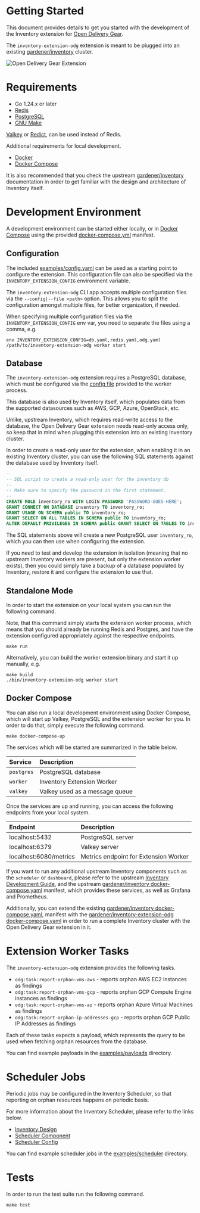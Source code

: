 # Getting Started

This document provides details to get you started with the development of the
Inventory extension for [Open Delivery Gear](https://github.com/open-component-model/ocm-gear).

The `inventory-extension-odg` extension is meant to be plugged into an existing
[gardener/inventory](https://github.com/gardener/inventory) cluster.

![Open Delivery Gear Extension](../images/inventory-extension-odg.png)

# Requirements

- Go 1.24.x or later
- [Redis](https://redis.io/)
- [PostgreSQL](https://www.postgresql.org/)
- [GNU Make](https://www.gnu.org/software/make/)

[Valkey](https://github.com/valkey-io/valkey) or [Redict](https://redict.io),
can be used instead of Redis.

Additional requirements for local development.

- [Docker](https://www.docker.com/)
- [Docker Compose](https://docs.docker.com/compose/)

It is also recommended that you check the upstream
[gardener/inventory](https://github.com/gardener/inventory) documentation in
order to get familiar with the design and architecture of Inventory itself.

# Development Environment

A development environment can be started either locally, or in [Docker
Compose](https://docs.docker.com/compose/) using the provided
[docker-compose.yml](../docker-compose.yaml) manifest.

## Configuration

The included [examples/config.yaml](../examples/config.yaml) can be used as a
starting point to configure the extension. This configuration file can also be
specified via the `INVENTORY_EXTENSION_CONFIG` environment variable.

The `inventory-extension-odg` CLI app accepts multiple configuration files via
the `--config|--file <path>` option. This allows you to split the configuration
amongst multiple files, for better organization, if needed.

When specifying multiple configuration files via the
`INVENTORY_EXTENSION_CONFIG` env var, you need to separate the files using a
comma, e.g.

``` shell
env INVENTORY_EXTENSION_CONFIG=db.yaml,redis.yaml,odg.yaml /path/to/inventory-extension-odg worker start
```

## Database

The `inventory-extension-odg` extension requires a PostgreSQL database, which
must be configured via the [config file](../examples/config.yaml) provided to
the worker process.

This database is also used by Inventory itself, which populates data from the
supported datasources such as AWS, GCP, Azure, OpenStack, etc.

Unlike, upstream Inventory, which requires read-write access to the database,
the Open Delivery Gear extension needs read-only access only, so keep that in
mind when plugging this extension into an existing Inventory cluster.

In order to create a read-only user for the extension, when enabling it in an
existing Inventory cluster, you can use the following SQL statements against the
database used by Inventory itself.

``` sql
--
-- SQL script to create a read-only user for the inventory db
--
-- Make sure to specify the password in the first statement.
--
CREATE ROLE inventory_ro WITH LOGIN PASSWORD 'PASSWORD-GOES-HERE';
GRANT CONNECT ON DATABASE inventory TO inventory_ro;
GRANT USAGE ON SCHEMA public TO inventory_ro;
GRANT SELECT ON ALL TABLES IN SCHEMA public TO inventory_ro;
ALTER DEFAULT PRIVILEGES IN SCHEMA public GRANT SELECT ON TABLES TO inventory_ro;
```

The SQL statements above will create a new PostgreSQL user `inventory_ro`, which
you can then use when configuring the extension.

If you need to test and develop the extension in isolation (meaning that no
upstream Inventory workers are present, but only the extension worker exists),
then you could simply take a backup of a database populated by Inventory,
restore it and configure the extension to use that.

## Standalone Mode

In order to start the extension on your local system you can run the following
command.

Note, that this command simply starts the extension worker process, which means
that you should already be running Redis and Postgres, and have the extension
configured appropriately against the respective endpoints.

``` shell
make run
```

Alternatively, you can build the worker extension binary and start it up
manually, e.g.

``` shell
make build
./bin/inventory-extension-odg worker start
```

## Docker Compose

You can also run a local development environment using Docker Compose, which
will start up Valkey, PostgreSQL and the extension worker for you. In order to do
that, simply execute the following command.

``` shell
make docker-compose-up
```

The services which will be started are summarized in the table below.

| Service    | Description                    |
|:-----------|:-------------------------------|
| `postgres` | PostgreSQL database            |
| `worker`   | Inventory Extension Worker     |
| `valkey`   | Valkey used as a message queue |

Once the services are up and running, you can access the following endpoints
from your local system.

| Endpoint               | Description                           |
|:-----------------------|:--------------------------------------|
| localhost:5432         | PostgreSQL server                     |
| localhost:6379         | Valkey server                         |
| localhost:6080/metrics | Metrics endpoint for Extension Worker |

If you want to run any additional upstream Inventory components such as the
`scheduler` or `dashboard`, please refer to the upstream
[Inventory Development Guide](https://github.com/gardener/inventory/blob/main/docs/development.md#docker-compose),
and the upstream [gardener/inventory docker-compose.yaml](https://github.com/gardener/inventory/blob/main/docker-compose.yaml)
manifest, which provides these services, as well as Grafana and Prometheus.

Additionally, you can extend the existing
[gardener/inventory docker-compose.yaml](https://github.com/gardener/inventory/blob/main/docker-compose.yaml),
manifest with the [gardener/inventory-extension-odg docker-compose.yaml](../docker-compose.yaml)
in order to run a complete Inventory cluster with the Open Delivery Gear extension in it.

# Extension Worker Tasks

The `inventory-extension-odg` extension provides the following tasks.

- `odg:task:report-orphan-vms-aws` - reports orphan AWS EC2 instances as findings
- `odg:task:report-orphan-vms-gcp` - reports orphan GCP Compute Engine instances as findings
- `odg:task:report-orphan-vms-az` - reports orphan Azure Virtual Machines as findings
- `odg:task:report-orphan-ip-addresses-gcp` - reports orphan GCP Public IP Addresses as findings

Each of these tasks expects a payload, which represents the query to be used
when fetching orphan resources from the database.

You can find example payloads in the [examples/payloads](../examples/payloads)
directory.

# Scheduler Jobs

Periodic jobs may be configured in the Inventory Scheduler, so that reporting on
orphan resources happens on periodic basis.

For more information about the Inventory Scheduler, please refer to the links
below.

- [Inventory Design](https://github.com/gardener/inventory/blob/main/docs/design.md)
- [Scheduler Component](https://github.com/gardener/inventory/blob/main/docs/development.md#scheduler)
- [Scheduler Config](https://github.com/gardener/inventory/blob/5ca666c0cfbbe5c0cec650f00d31811e772816fc/examples/config.yaml#L333)

You can find example scheduler jobs in the
[examples/scheduler](../examples/scheduler) directory.

# Tests

In order to run the test suite run the following command.

``` shell
make test
```
